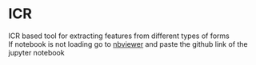 # ICR
ICR based tool for extracting features from different types of forms<br>
If notebook is not loading go to [nbviewer](https://nbviewer.jupyter.org/) and paste the github link of the jupyter notebook
